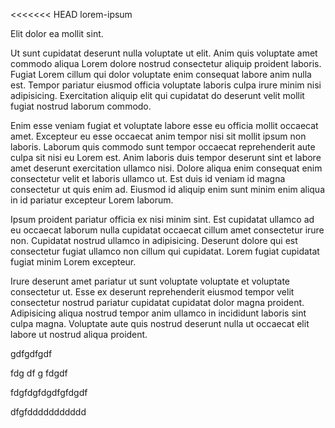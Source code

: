 <<<<<<< HEAD
lorem-ipsum

Elit dolor ea mollit sint.

Ut sunt cupidatat deserunt nulla voluptate ut elit. Anim quis voluptate amet commodo aliqua Lorem dolore nostrud consectetur aliquip proident laboris. Fugiat Lorem cillum qui dolor voluptate enim consequat labore anim nulla est. Tempor pariatur eiusmod officia voluptate laboris culpa irure minim nisi adipisicing. Exercitation aliquip elit qui cupidatat do deserunt velit mollit fugiat nostrud laborum commodo.

Enim esse veniam fugiat et voluptate labore esse eu officia mollit occaecat amet. Excepteur eu esse occaecat anim tempor nisi sit mollit ipsum non laboris. Laborum quis commodo sunt tempor occaecat reprehenderit aute culpa sit nisi eu Lorem est. Anim laboris duis tempor deserunt sint et labore amet deserunt exercitation ullamco nisi. Dolore aliqua enim consequat enim consectetur velit et laboris ullamco ut. Est duis id veniam id magna consectetur ut quis enim ad. Eiusmod id aliquip enim sunt minim enim aliqua in id pariatur excepteur Lorem laborum.

Ipsum proident pariatur officia ex nisi minim sint. Est cupidatat ullamco ad eu occaecat laborum nulla cupidatat occaecat cillum amet consectetur irure non. Cupidatat nostrud ullamco in adipisicing. Deserunt dolore qui est consectetur fugiat ullamco non cillum qui cupidatat. Lorem fugiat cupidatat fugiat minim Lorem excepteur.

Irure deserunt amet pariatur ut sunt voluptate voluptate et voluptate consectetur ut. Esse ex deserunt reprehenderit eiusmod tempor velit consectetur nostrud pariatur cupidatat cupidatat dolor magna proident. Adipisicing aliqua nostrud tempor anim ullamco in incididunt laboris sint culpa magna. Voluptate aute quis nostrud deserunt nulla ut occaecat elit labore ut nostrud aliqua proident.

gdfgdfgdf


fdg
df
g
fdgdf



fdgfdgfdgdfgfdgdf



dfgfddddddddddd
